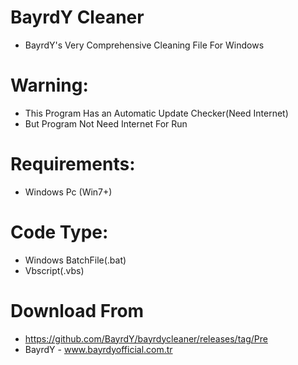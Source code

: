 # BayrdY Cleaner
- BayrdY's Very Comprehensive Cleaning File For Windows

 # Warning:
- This Program Has an Automatic Update Checker(Need Internet)
- But Program Not Need Internet For Run

# Requirements:
- Windows Pc (Win7+)

# Code Type:
- Windows BatchFile(.bat)
- Vbscript(.vbs)

# Download From
- https://github.com/BayrdY/bayrdycleaner/releases/tag/Pre
- BayrdY - www.bayrdyofficial.com.tr
